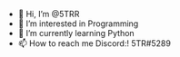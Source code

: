 - 👋 Hi, I’m @5TRR
- 👀 I’m interested in Programming 
- 🌱 I’m currently learning Python
- 📫 How to reach me Discord:! 5TR#5289
